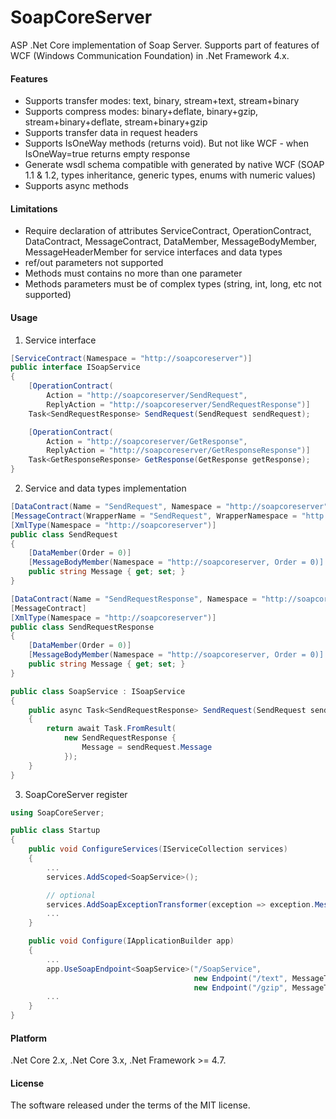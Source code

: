 # SoapCoreServer
ASP .Net Core implementation of Soap Server. Supports part of features of WCF (Windows Communication Foundation) in .Net Framework 4.x.

#### Features

* Supports transfer modes: text, binary, stream+text, stream+binary
* Supports compress modes: binary+deflate, binary+gzip, stream+binary+deflate, stream+binary+gzip
* Supports transfer data in request headers
* Supports IsOneWay methods (returns void). But not like WCF - when IsOneWay=true returns empty response
* Generate wsdl schema compatible with generated by native WCF (SOAP 1.1 & 1.2, types inheritance, generic types, enums with numeric values)
* Supports async methods

#### Limitations

* Require declaration of attributes ServiceContract, OperationContract, DataContract, MessageContract, DataMember, MessageBodyMember, MessageHeaderMember for service interfaces and data types
* ref/out parameters not supported
* Methods must contains no more than one parameter
* Methods parameters must be of complex types (string, int, long, etc not supported)

#### Usage

1. Service interface

```csharp
[ServiceContract(Namespace = "http://soapcoreserver")]
public interface ISoapService
{
    [OperationContract(
        Action = "http://soapcoreserver/SendRequest",
        ReplyAction = "http://soapcoreserver/SendRequestResponse")]
    Task<SendRequestResponse> SendRequest(SendRequest sendRequest);

    [OperationContract(
        Action = "http://soapcoreserver/GetResponse",
        ReplyAction = "http://soapcoreserver/GetResponseResponse")]
    Task<GetResponseResponse> GetResponse(GetResponse getResponse);
}
```

2. Service and data types implementation

```csharp
[DataContract(Name = "SendRequest", Namespace = "http://soapcoreserver")]
[MessageContract(WrapperName = "SendRequest", WrapperNamespace = "http://soapcoreserver", IsWrapped = true)]
[XmlType(Namespace = "http://soapcoreserver")]
public class SendRequest
{
    [DataMember(Order = 0)]
    [MessageBodyMember(Namespace = "http://soapcoreserver, Order = 0)]
    public string Message { get; set; }
}

[DataContract(Name = "SendRequestResponse", Namespace = "http://soapcoreserver")]
[MessageContract]
[XmlType(Namespace = "http://soapcoreserver")]
public class SendRequestResponse
{
    [DataMember(Order = 0)]
    [MessageBodyMember(Namespace = "http://soapcoreserver, Order = 0)]
    public string Message { get; set; }
}

public class SoapService : ISoapService
{
    public async Task<SendRequestResponse> SendRequest(SendRequest sendRequest)
    {
        return await Task.FromResult(
            new SendRequestResponse {
                Message = sendRequest.Message
            });
    }
}
```

3. SoapCoreServer register

```csharp
using SoapCoreServer;

public class Startup
{
    public void ConfigureServices(IServiceCollection services)
    {
        ...
        services.AddScoped<SoapService>();

        // optional
        services.AddSoapExceptionTransformer(exception => exception.Message);
        ...
    }

    public void Configure(IApplicationBuilder app)
    {
        ...
        app.UseSoapEndpoint<SoapService>("/SoapService",
                                         new Endpoint("/text", MessageType.Text),
                                         new Endpoint("/gzip", MessageType.StreamBinaryGZip));
        ...
    }
}
```

#### Platform

.Net Core 2.x, .Net Core 3.x, .Net Framework >= 4.7.

#### License

The software released under the terms of the MIT license.
